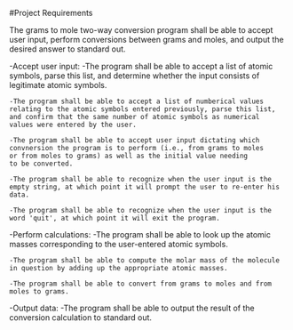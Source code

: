 #Project Requirements

The grams to mole two-way conversion program shall be able to accept user
input, perform conversions between grams and moles, and output the desired
answer to standard out.

-Accept user input:
    -The program shall be able to accept a list of atomic symbols,
    parse this list, and determine whether the input consists of
    legitimate atomic symbols.

    -The program shall be able to accept a list of numberical values
    relating to the atomic symbols entered previously, parse this list,
    and confirm that the same number of atomic symbols as numerical
    values were entered by the user.

    -The program shall be able to accept user input dictating which
    convnersion the program is to perform (i.e., from grams to moles
    or from moles to grams) as well as the initial value needing
    to be converted.

    -The program shall be able to recognize when the user input is the
    empty string, at which point it will prompt the user to re-enter his
    data.

    -The program shall be able to recognize when the user input is the
    word 'quit', at which point it will exit the program.

-Perform calculations:
    -The program shall be able to look up the atomic masses corresponding
    to the user-entered atomic symbols.

    -The program shall be able to compute the molar mass of the molecule
    in question by adding up the appropriate atomic masses.

    -The program shall be able to convert from grams to moles and from
    moles to grams.

-Output data:
    -The program shall be able to output the result of the conversion
    calculation to standard out.


